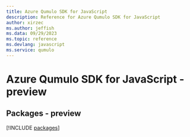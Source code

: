 ```yaml
---
title: Azure Qumulo SDK for JavaScript
description: Reference for Azure Qumulo SDK for JavaScript
author: xirzec
ms.author: jeffish
ms.data: 09/29/2023
ms.topic: reference
ms.devlang: javascript
ms.service: qumulo
---
```

# Azure Qumulo SDK for JavaScript - preview
## Packages - preview
[!INCLUDE [packages](qumulo-index.md)]